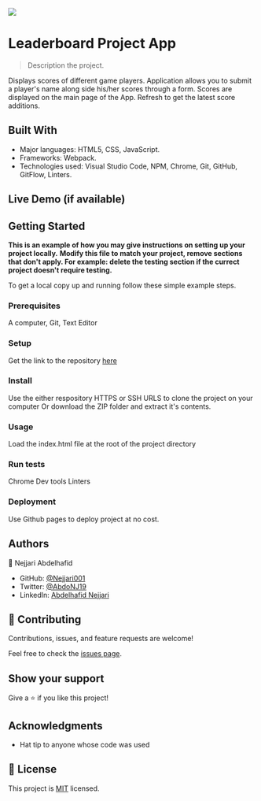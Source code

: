 ![](https://img.shields.io/badge/Microverse-blueviolet)

# Leaderboard Project App

> Description the project.

Displays scores of different game players. Application allows you to submit a player's name along side his/her scores through a form. Scores are displayed on the main page of the App. Refresh to get the latest score additions.


## Built With

- Major languages: HTML5, CSS, JavaScript.
- Frameworks: Webpack.
- Technologies used: Visual Studio Code, NPM, Chrome, Git, GitHub, GitFlow, Linters.

## Live Demo (if available)


## Getting Started

**This is an example of how you may give instructions on setting up your project locally.**
**Modify this file to match your project, remove sections that don't apply. For example: delete the testing section if the currect project doesn't require testing.**


To get a local copy up and running follow these simple example steps.

### Prerequisites
A computer, Git, Text Editor

### Setup
Get the link to the repository [here](https://github.com/Nejjari001/Leaderboard)

### Install
Use the either respository HTTPS or SSH URLS to clone the project on your computer
Or download the ZIP folder and extract it's contents.

### Usage
Load the index.html file at the root of the project directory

### Run tests
Chrome Dev tools
Linters

### Deployment
Use Github pages to deploy project at no cost.

## Authors

👤 Nejjari Abdelhafid

- GitHub: [@Nejjari001](https://github.com/Nejjari001)
- Twitter: [@AbdoNJ19](https://https://twitter.com/AbdoNJ19)
- LinkedIn: [Abdelhafid Nejjari](https://www.linkedin.com/in/abdelhafid-nejjari/)

## 🤝 Contributing

Contributions, issues, and feature requests are welcome!

Feel free to check the [issues page](../../issues/).

## Show your support

Give a ⭐️ if you like this project!

## Acknowledgments

- Hat tip to anyone whose code was used

## 📝 License

This project is [MIT](./LICENSE) licensed.
